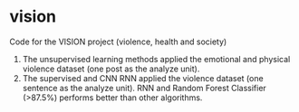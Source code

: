 # vision
Code for the VISION project (violence, health and society)

1. The unsupervised learning methods applied the emotional and physical violence dataset (one post as the analyze unit).
2. The supervised and CNN RNN applied the violence dataset (one sentence as the analyze unit).
    RNN and Random Forest Classifier (>87.5%) performs better than other algorithms. 
    

